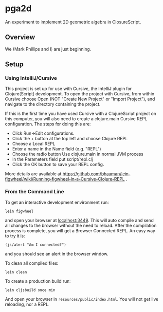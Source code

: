 # pga2d

An experiment to implement 2D geometric algebra in ClosureScript.

## Overview

We (Mark Phillips and I) are just beginning.

## Setup

### Using IntelliJ/Cursive

This project is set up for use with Cursive, the IntelliJ plugin for
Clojure(Script) development.  To open the project with Cursive, from
within Cursive choose Open (NOT "Create New Project" or "Import
Project"), and navigate to the directory containing the project.

If this is the first time you have used Cursive with a ClojureScript
project on this computer, you will also need to create a clojure.main
Cursive REPL configuration.  The steps for doing this are:

* Click Run->Edit configurations.
* Click the + button at the top left and choose Clojure REPL
* Choose a Local REPL
* Enter a name in the Name field (e.g. "REPL")
* Choose the radio button Use clojure.main in normal JVM process
* In the Parameters field put script/repl.clj
* Click the OK button to save your REPL config.

More details are available at
https://github.com/bhauman/lein-figwheel/wiki/Running-figwheel-in-a-Cursive-Clojure-REPL
.


### From the Command Line

To get an interactive development environment run:

    lein figwheel

and open your browser at [localhost:3449](http://localhost:3449/).
This will auto compile and send all changes to the browser without the
need to reload. After the compilation process is complete, you will
get a Browser Connected REPL. An easy way to try it is:

    (js/alert "Am I connected?")

and you should see an alert in the browser window.

To clean all compiled files:

    lein clean

To create a production build run:

    lein cljsbuild once min

And open your browser in `resources/public/index.html`. You will not
get live reloading, nor a REPL. 
